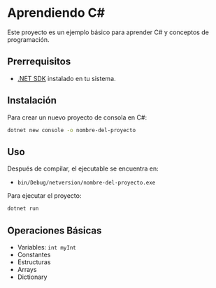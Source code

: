# Aprendiendo C#

Este proyecto es un ejemplo básico para aprender C# y conceptos de programación.

## Prerrequisitos

- [.NET SDK](https://dotnet.microsoft.com/download) instalado en tu sistema.

## Instalación

Para crear un nuevo proyecto de consola en C#:

```bash
dotnet new console -o nombre-del-proyecto
```

## Uso

Después de compilar, el ejecutable se encuentra en:

- `bin/Debug/netversion/nombre-del-proyecto.exe`

Para ejecutar el proyecto:

```bash
dotnet run
```

## Operaciones Básicas

- Variables: `int myInt`
- Constantes
- Estructuras
- Arrays
- Dictionary
